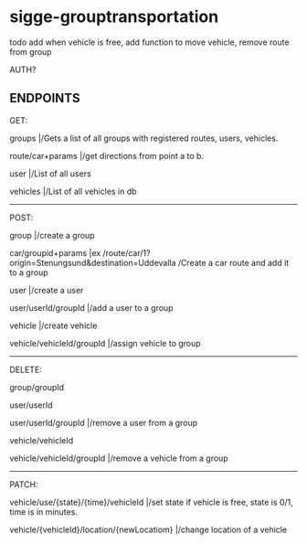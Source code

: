 ﻿# sigge-grouptransportation

todo add when vehicle is free, add function to move vehicle, remove route from group

AUTH?


ENDPOINTS
--------------------------------------------------


GET:

groups      |/Gets a list of all groups with registered routes, users, vehicles.

route/car+params      |/get directions from point a to b.

user      |/List of all users

vehicles      |/List of all vehicles in db

-------------------

POST:

group     |/create a group

car/groupid+params |ex  /route/car/1?origin=Stenungsund&destination=Uddevalla   /Create a car route and add it to a group

user      |/create a user

user/userId/groupId     |/add a user to a group

vehicle     |/create vehicle

vehicle/vehicleId/groupId     |/assign vehicle to group

-------------------

DELETE:

group/groupId     

user/userId

user/userId/groupId     |/remove a user from a group

vehicle/vehicleId

vehicle/vehicleId/groupId     |/remove a vehicle from a group

-------------------

PATCH:

vehicle/use/{state}/{time}/vehicleId      |/set state if vehicle is free, state is 0/1, time is in minutes.

vehicle/{vehicleId}/location/{newLocatiom}      |/change location of a vehicle
